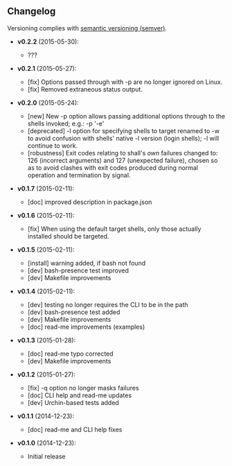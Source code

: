 ## Changelog

Versioning complies with [semantic versioning (semver)](http://semver.org/).

<!-- NOTE: An entry template is automatically added each time `make version` is called. Fill in changes afterwards. -->

* **v0.2.2** (2015-05-30):
  * ???

* **v0.2.1** (2015-05-27):
  * [fix] Options passed through with -p are no longer ignored on Linux.
  * [fix] Removed extraneous status output.

* **v0.2.0** (2015-05-24):
  * [new] New -p option allows passing additional options through to the shells invoked; e.g.: -p '-e'
  * [deprecated] -l option for specifying shells to target renamed to -w to avoid confusion with shells' native -l version (login shells); -l will continue to work. 
  * [robustness] Exit codes relating to shall's *own* failures changed to: 126 (incorrect arguments) and 127 (unexpected failure), chosen so as to avoid clashes with exit codes produced during normal operation and termination by signal.

* **v0.1.7** (2015-02-11):
  * [doc] improved description in package.json

* **v0.1.6** (2015-02-11):
  * [fix] When using the default target shells, only those actually installed should be targeted.

* **v0.1.5** (2015-02-11):
  * [install] warning added, if bash not found
  * [dev] bash-presence test improved
  * [dev] Makefile improvements

* **v0.1.4** (2015-02-11):
  * [dev] testing no longer requires the CLI to be in the path
  * [dev] bash-presence test added
  * [dev] Makefile improvements
  * [doc] read-me improvements (examples)

* **v0.1.3** (2015-01-28):
  * [doc] read-me typo corrected
  * [dev] Makefile improvements

* **v0.1.2** (2015-01-27):
  * [fix] -q option no longer masks failures
  * [doc] CLI help and read-me updates
  * [dev] Urchin-based tests added

* **v0.1.1** (2014-12-23):
  * [doc] read-me and CLI help fixes

* **v0.1.0** (2014-12-23):
  * Initial release
